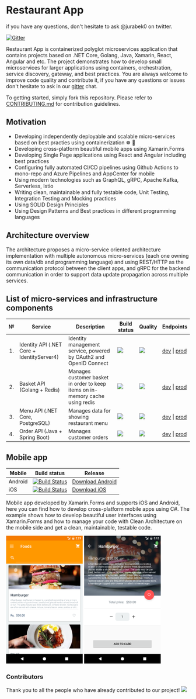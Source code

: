 # Restaurant App 
if you have any questions, don't hesitate to ask @jurabek0 on twitter.

[![Gitter](https://badges.gitter.im/Restaurant-App-Community/community.svg)](https://gitter.im/Restaurant-App-Community/community?utm_source=badge&utm_medium=badge&utm_campaign=pr-badge)

Restaurant App is containerized polyglot microservices application that contains projects based on .NET Core, Golang, Java, Xamarin, React, Angular and etc. The project demonstrates how to develop small microservices for larger applications using containers, orchestration, service discovery, gateway, and best practices. You are always welcome to improve code quality and contribute it, if you have any questions or issues don't hesitate to ask in our [gitter](https://gitter.im/Restaurant-App-Community/community?utm_source=badge&utm_medium=badge&utm_campaign=pr-badge) chat.

To getting started, simply fork this repository. Please refer to [CONTRIBUTING.md](CONTRIBUTING.md) for contribution guidelines.

## Motivation

- Developing independently deployable and scalable micro-services based on best practies using containerization ☸ 🐳 
- Developing cross-platform beautiful mobile apps using Xamarin.Forms
- Developing Single Page applications using React and Angular including best practices
- Configuring fully automated CI/CD pipelines using Github Actions to mono-repo and Azure Pipelines and AppCenter for mobile
- Using modern technologies such as GraphQL, gRPC, Apache Kafka, Serverless, Istio
- Writing clean, maintainable and fully testable code, Unit Testing, Integration Testing and Mocking practices
- Using SOLID Design Principles
- Using Design Patterns and Best practices in different programming languages

## Architecture overview

The architecture proposes a micro-service oriented architecture implementation with multiple autonomous micro-services (each one owning its own data/db and programming language) and using REST/HTTP as the communication protocol between the client apps, and gRPC for the backend communication in order to support data update propagation across multiple services.

## List of micro-services and infrastructure components

<table>
   <thead>
    <th>№</th>
    <th>Service</th>
    <th>Description</th>
    <th>Build status</th>
    <th>Quality</th>
    <th>Endpoints</th>
  </thead>
  <tbody>
    <tr>
        <td align="center">1.</td>
        <td>Identity API (.NET Core + IdentityServer4)</td>
        <td>Identity management service, powered by OAuth2 and OpenID Connect</td>
        <td>
            <a href="https://github.com/Jurabek/Restaurant-App/actions?query=workflow%3Aidentity-api">
                <img src="https://github.com/Jurabek/Restaurant-App/workflows/identity-api/badge.svg">
            </a>
        </td>
        <td>
            <a href="https://sonarcloud.io/dashboard?id=restaurant-identity-api">
                <img src="https://sonarcloud.io/api/project_badges/measure?project=restaurant-identity-api&metric=alert_status">
            </a>
        </td>
        <td>
            <a href="#">dev</a> | <a href="#">prod</a>
        </td>
    </tr>
    <tr>
        <td align="center">2.</td>
        <td>Basket API (Golang + Redis)</td>
        <td>Manages customer basket in order to keep items on in-memory cache using redis</td>
        <td>
            <a href="https://github.com/Jurabek/Restaurant-App/actions?query=workflow%3Abasket-api">
                <img src="https://github.com/Jurabek/Restaurant-App/workflows/basket-api/badge.svg">
            </a>
        </td>
        <td>
            <a href="https://sonarcloud.io/dashboard?id=restaurant-basket-api">
                <img src="https://sonarcloud.io/api/project_badges/measure?project=restaurant-basket-api&metric=alert_status">
            </a>
        </td>
        <td>
            <a href="#">dev</a> |
            <a href="#">prod</a>
        </td>
    </tr>
    <tr>
        <td align="center">3.</td>
        <td>Menu API (.NET Core, PostgreSQL)</td>
        <td>Manages data for showing restaurant menu</td>
        <td>
            <a href="https://github.com/Jurabek/Restaurant-App/actions?query=workflow%3Amenu-api">
                <img src="https://github.com/Jurabek/Restaurant-App/workflows/menu-api/badge.svg">
            </a>
        </td>
        <td>
            <a href="https://sonarcloud.io/dashboard?id=restaurant-menu-api">
                <img src="https://sonarcloud.io/api/project_badges/measure?project=restaurant-menu-api&metric=alert_status">
            </a>
        </td>
        <td>
            <a href="#">dev</a> |
            <a href="#">prod</a>
        </td>
    </tr>
    <tr>
        <td align="center">4.</td>
        <td>Order API (Java + Spring Boot)</td>
        <td>Manages customer orders</td>
        <td>
            <a href="https://github.com/Jurabek/Restaurant-App/actions?query=workflow%3Aorder-api">
                <img src="https://github.com/Jurabek/Restaurant-App/workflows/order-api/badge.svg">
            </a>
        </td>
        <td>
            <a href="https://sonarcloud.io/dashboard?id=restaurant-order-api">
                <img src="https://sonarcloud.io/api/project_badges/measure?project=restaurant-order-api&metric=alert_status">
            </a>
        </td>
        <td>
            <a href="#">dev</a> |
            <a href="#">prod</a>
        </td>
    </tr>
  </tbody>  
</table>

## Mobile app

| Mobile              | Build status | Release |
|---------------------|--------------|-------------------|
| Android             |[![Build Status](https://dev.azure.com/jurabek/Restaurant%20App/_apis/build/status/chayxana.Restaurant-App?branchName=develop&jobName=Android)](https://dev.azure.com/jurabek/Restaurant%20App/_build/latest?definitionId=11&branchName=develop)| [Download Android]("/") |
| iOS                 |[![Build Status](https://dev.azure.com/jurabek/Restaurant%20App/_apis/build/status/chayxana.Restaurant-App?branchName=develop&jobName=iOS)](https://dev.azure.com/jurabek/Restaurant%20App/_build/latest?definitionId=11&branchName=develop)| [Download iOS]("/") |

Mobile app developed by Xamarin.Forms and supports iOS and Android, here you can find how to develop cross-platform mobile apps using C#.
The example shows how to develop beautiful user interfaces using Xamarin.Forms and how to manage your code with Clean Architecture on the mobile side and get a clean, maintainable, testable code.

<img src="art/2.png" width="210"/> <img src="art/3.png" width="210"/>


### Contributors

Thank you to all the people who have already contributed to our project!
<a href="/graphs/contributors"><img src="https://opencollective.com/restaurant-app/contributors.svg?width=890" /></a>
